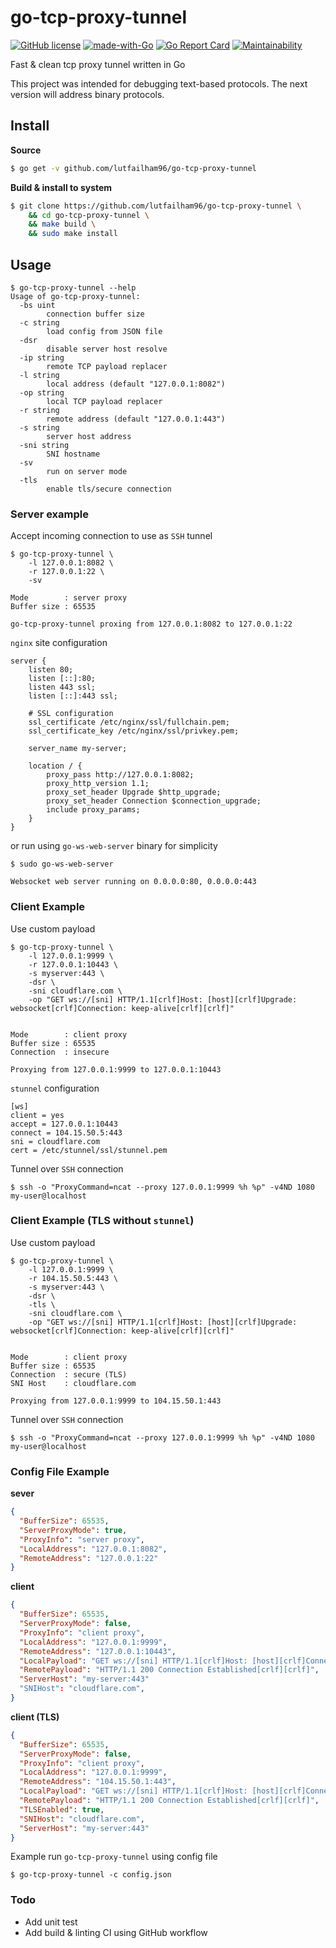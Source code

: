 # go-tcp-proxy-tunnel

[![GitHub license](https://img.shields.io/github/license/Naereen/StrapDown.js.svg)](https://github.com/Naereen/StrapDown.js/blob/master/LICENSE)
[![made-with-Go](https://img.shields.io/badge/Made%20with-Go-1f425f.svg)](https://go.dev/)
[![Go Report Card](https://goreportcard.com/badge/github.com/lutfailham96/go-tcp-proxy-tunnel)](https://goreportcard.com/report/github.com/lutfailham96/go-tcp-proxy-tunnel)
[![Maintainability](https://api.codeclimate.com/v1/badges/022a8af7f8393716958d/maintainability)](https://codeclimate.com/github/lutfailham96/go-tcp-proxy-tunnel/maintainability)

Fast & clean tcp proxy tunnel written in Go

This project was intended for debugging text-based protocols. The next version will address binary protocols.

## Install

**Source**

``` sh
$ go get -v github.com/lutfailham96/go-tcp-proxy-tunnel
```

**Build & install to system**
```sh
$ git clone https://github.com/lutfailham96/go-tcp-proxy-tunnel \
    && cd go-tcp-proxy-tunnel \
    && make build \
    && sudo make install
```

## Usage

```
$ go-tcp-proxy-tunnel --help
Usage of go-tcp-proxy-tunnel:
  -bs uint
    	connection buffer size
  -c string
    	load config from JSON file
  -dsr
    	disable server host resolve
  -ip string
    	remote TCP payload replacer
  -l string
    	local address (default "127.0.0.1:8082")
  -op string
    	local TCP payload replacer
  -r string
    	remote address (default "127.0.0.1:443")
  -s string
    	server host address
  -sni string
    	SNI hostname
  -sv
    	run on server mode
  -tls
    	enable tls/secure connection
```

### Server example

Accept incoming connection to use as `SSH` tunnel
```shell
$ go-tcp-proxy-tunnel \
    -l 127.0.0.1:8082 \
    -r 127.0.0.1:22 \
    -sv

Mode		: server proxy
Buffer size	: 65535

go-tcp-proxy-tunnel proxing from 127.0.0.1:8082 to 127.0.0.1:22
```

`nginx` site configuration
```
server {
    listen 80;
    listen [::]:80;
    listen 443 ssl;
    listen [::]:443 ssl;

    # SSL configuration
    ssl_certificate /etc/nginx/ssl/fullchain.pem;
    ssl_certificate_key /etc/nginx/ssl/privkey.pem;

    server_name my-server;

    location / {
        proxy_pass http://127.0.0.1:8082;
        proxy_http_version 1.1;
        proxy_set_header Upgrade $http_upgrade;
        proxy_set_header Connection $connection_upgrade;
        include proxy_params;
    }
}
```

or run using `go-ws-web-server` binary for simplicity
```shell
$ sudo go-ws-web-server

Websocket web server running on 0.0.0.0:80, 0.0.0.0:443
```

### Client Example

Use custom payload
```shell
$ go-tcp-proxy-tunnel \
    -l 127.0.0.1:9999 \
    -r 127.0.0.1:10443 \
    -s myserver:443 \
    -dsr \
    -sni cloudflare.com \
    -op "GET ws://[sni] HTTP/1.1[crlf]Host: [host][crlf]Upgrade: websocket[crlf]Connection: keep-alive[crlf][crlf]"


Mode		: client proxy
Buffer size	: 65535
Connection	: insecure

Proxying from 127.0.0.1:9999 to 127.0.0.1:10443
```

`stunnel` configuration
```
[ws]
client = yes
accept = 127.0.0.1:10443
connect = 104.15.50.5:443
sni = cloudflare.com
cert = /etc/stunnel/ssl/stunnel.pem

```

Tunnel over `SSH` connection
```shell
$ ssh -o "ProxyCommand=ncat --proxy 127.0.0.1:9999 %h %p" -v4ND 1080 my-user@localhost
```

### Client Example (TLS without `stunnel`)

Use custom payload
```shell
$ go-tcp-proxy-tunnel \
    -l 127.0.0.1:9999 \
    -r 104.15.50.5:443 \
    -s myserver:443 \
    -dsr \
    -tls \
    -sni cloudflare.com \
    -op "GET ws://[sni] HTTP/1.1[crlf]Host: [host][crlf]Upgrade: websocket[crlf]Connection: keep-alive[crlf][crlf]"


Mode		: client proxy
Buffer size	: 65535
Connection	: secure (TLS)
SNI Host	: cloudflare.com

Proxying from 127.0.0.1:9999 to 104.15.50.1:443
```

Tunnel over `SSH` connection
```shell
$ ssh -o "ProxyCommand=ncat --proxy 127.0.0.1:9999 %h %p" -v4ND 1080 my-user@localhost
```

### Config File Example

**sever**
```json
{
  "BufferSize": 65535,
  "ServerProxyMode": true,
  "ProxyInfo": "server proxy",
  "LocalAddress": "127.0.0.1:8082",
  "RemoteAddress": "127.0.0.1:22"
}
```

**client**
```json
{
  "BufferSize": 65535,
  "ServerProxyMode": false,
  "ProxyInfo": "client proxy",
  "LocalAddress": "127.0.0.1:9999",
  "RemoteAddress": "127.0.0.1:10443",
  "LocalPayload": "GET ws://[sni] HTTP/1.1[crlf]Host: [host][crlf]Connection: keep-alive[crlf]Upgrade: websocket[crlf][crlf]",
  "RemotePayload": "HTTP/1.1 200 Connection Established[crlf][crlf]",
  "ServerHost": "my-server:443"
  "SNIHost": "cloudflare.com",
}
```

**client (TLS)**
```json
{
  "BufferSize": 65535,
  "ServerProxyMode": false,
  "ProxyInfo": "client proxy",
  "LocalAddress": "127.0.0.1:9999",
  "RemoteAddress": "104.15.50.1:443",
  "LocalPayload": "GET ws://[sni] HTTP/1.1[crlf]Host: [host][crlf]Connection: keep-alive[crlf]Upgrade: websocket[crlf][crlf]",
  "RemotePayload": "HTTP/1.1 200 Connection Established[crlf][crlf]",
  "TLSEnabled": true,
  "SNIHost": "cloudflare.com",
  "ServerHost": "my-server:443"
}
```

Example run `go-tcp-proxy-tunnel` using config file
```shell
$ go-tcp-proxy-tunnel -c config.json
```

### Todo

* Add unit test
* Add build & linting CI using GitHub workflow
